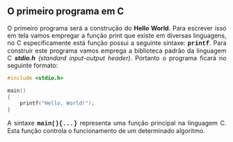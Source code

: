 ## O primeiro programa em C

<p align="justify">O primeiro programa será a construção do <b>Hello World</b>. Para escrever isso em tela vamos empregar a função print que existe em diversas linguagens, no C especificamente está função possui a seguinte sintaxe: <font face="Courier New"><b>printf</b></font>. Para construir este programa vamos emprega a biblioteca padrão da linguagem C <b><i>stdio.h</i></b> <i>(standard input-output header)</i>. Portanto o programa ficará no seguinte formato:</p>

```C
#include <stdio.h>

main()
{
    printf("Hello, World!");
}
```
<p align="justify">A sintaxe <font face="Courier New"><b>main(){...}</b></font> representa uma função principal na linguagem C. Esta função controla o funcionamento de um determinado algoritmo.</p>
